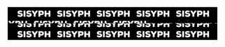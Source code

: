<div align='center'>
  <img width="480" height="76" src="https://github.com/tit-alex/tit-alex/blob/main/assets/giphygif.gif">
</div>
